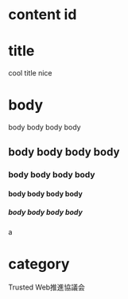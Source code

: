 # content id


# title
cool title nice

# body
body body body body
## body body body body

### body body body body
#### body body body body
##### body body body body

a
# category
Trusted Web推進協議会
